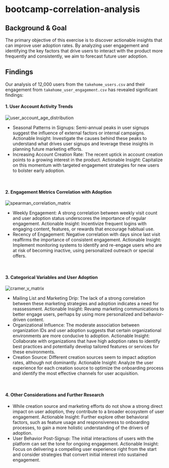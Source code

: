 # bootcamp-correlation-analysis

## Background & Goal
The primary objective of this exercise is to discover actionable insights that can improve user adoption rates. By analyzing user engagement and identifying the key factors that drive users to interact with the product more frequently and consistently, we aim to forecast future user adoption.

## Findings
Our analysis of 12,000 users from the `takehome_users.csv` and their engagement from `takehome_user_engagement.csv` has revealed significant findings:

#### 1. User Account Activity Trends
![user_account_age_distribution](https://github.com/clement-hironimus/bootcamp-correlation-analysis/assets/62453600/419bc8b1-5676-4515-9c43-6c8dfaf97ccf)

- Seasonal Patterns in Signups: Semi-annual peaks in user signups suggest the influence of external factors or internal campaigns. Actionable Insight: Investigate the causes behind these peaks to understand what drives user signups and leverage these insights in planning future marketing efforts.
- Increasing Account Creation Rate: The recent uptick in account creation points to a growing interest in the product. Actionable Insight: Capitalize on this momentum with targeted engagement strategies for new users to bolster early adoption.

&nbsp;
#### 2. Engagement Metrics Correlation with Adoption
![spearman_correlation_matrix](https://github.com/clement-hironimus/bootcamp-correlation-analysis/assets/62453600/bd6402ca-b81d-4734-a417-e1a0f3f0e7f4)

- Weekly Engagement: A strong correlation between weekly visit count and user adoption status underscores the importance of regular engagement. Actionable Insight: Incentivize frequent logins with engaging content, features, or rewards that encourage habitual use.
- Recency of Engagement: Negative correlation with days since last visit reaffirms the importance of consistent engagement. Actionable Insight: Implement monitoring systems to identify and re-engage users who are at risk of becoming inactive, using personalized outreach or special offers.

&nbsp;
#### 3. Categorical Variables and User Adoption
![cramer_v_matrix](https://github.com/clement-hironimus/bootcamp-correlation-analysis/assets/62453600/ea08b041-b984-4758-8207-cf2ee4ffc5c0)

- Mailing List and Marketing Drip: The lack of a strong correlation between these marketing strategies and adoption indicates a need for reassessment. Actionable Insight: Revamp marketing communications to better engage users, perhaps by using more personalized and behavior-driven content.
- Organizational Influence: The moderate association between organization IDs and user adoption suggests that certain organizational environments are more conducive to adoption. Actionable Insight: Collaborate with organizations that have high adoption rates to identify best practices and potentially develop tailored features or services for these environments.
- Creation Source: Different creation sources seem to impact adoption rates, although not dominantly. Actionable Insight: Analyze the user experience for each creation source to optimize the onboarding process and identify the most effective channels for user acquisition.

&nbsp;
#### 4. Other Considerations and Further Research

- While creation source and marketing efforts do not show a strong direct impact on user adoption, they contribute to a broader ecosystem of user engagement. Actionable Insight: Further explore other behavioral factors, such as feature usage and responsiveness to onboarding processes, to gain a more holistic understanding of the drivers of adoption.
- User Behavior Post-Signup: The initial interactions of users with the platform can set the tone for ongoing engagement. Actionable Insight: Focus on delivering a compelling user experience right from the start and consider strategies that convert initial interest into sustained engagement.
